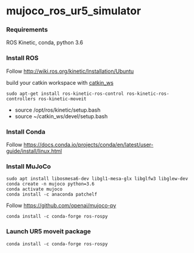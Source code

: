 # mujoco_ros_ur5_simulator

### Requirements

ROS Kinetic, conda, python 3.6

### Install ROS

Follow http://wiki.ros.org/kinetic/Installation/Ubuntu

build your catkin workspace with [catkin_ws](https://github.com/cjg429/mujoco_ros_ur5_simulator/tree/main/catkin_ws)

```
sudo apt-get install ros-kinetic-ros-control ros-kinetic-ros-controllers ros-kinetic-moveit
```
- source /opt/ros/kinetic/setup.bash
- source ~/catkin_ws/devel/setup.bash

### Install Conda

Follow https://docs.conda.io/projects/conda/en/latest/user-guide/install/linux.html

### Install MuJoCo

```
sudo apt install libosmesa6-dev libgl1-mesa-glx libglfw3 libglew-dev
conda create -n mujoco python=3.6
conda activate mujoco
conda install -c anaconda patchelf 
```
Follow https://github.com/openai/mujoco-py

```
conda install -c conda-forge ros-rospy 
```
### Launch UR5 moveit package
```
conda install -c conda-forge ros-rospy 
```

